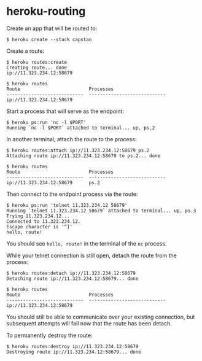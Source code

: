 # heroku-routing
 
Create an app that will be routed to:

    $ heroku create --stack capstan

Create a route:

    $ heroku routes:create
    Creating route... done
    ip://11.323.234.12:58679

    $ heroku routes
    Route                         Processes
    ----------------------------  ----------------------------
    ip://11.323.234.12:58679

Start a process that will serve as the endpoint:

    $ heroku ps:run 'nc -l $PORT'
    Running `nc -l $PORT` attached to terminal... up, ps.2

In another terminal, attach the route to the process:

    $ heroku routes:attach ip://11.323.234.12:58679 ps.2
    Attaching route ip://11.323.234.12:58679 to ps.2... done

    $ heroku routes
    Route                         Processes
    ----------------------------  ---------------------------- 
    ip://11.323.234.12:58679      ps.2

Then connect to the endpoint process via the route:

    $ heroku ps:run 'telnet 11.323.234.12 58679'
    Running `telnet 11.323.234.12 58679` attached to terminal... up, ps.3
    Trying 11.323.234.12...
    Connected to 11.323.234.12.
    Escape character is '^]'
    hello, route!

You should see `hello, route!` in the terminal of the `nc` process.

While your telnet connection is still open, detach the route from the process:

    $ heroku routes:detach ip://11.323.234.12:58679
    Detaching route ip://11.323.234.12:58679... done
    
    $ heroku routes
    Route                         Processes
    ----------------------------  ----------------------------
    ip://11.323.234.12:58679      

You should still be able to communicate over your existing connection, but
subsequent attempts will fail now that the route has been detach.

To permanently destroy the route:

    $ heroku routes:destroy ip://11.323.234.12:58679
    Destroying route ip://11.323.234.12:58679... done

